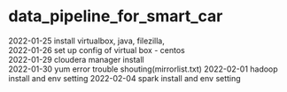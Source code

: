 # data_pipeline_for_smart_car
2022-01-25 install virtualbox, java, filezilla,<br>
2022-01-26 set up config of virtual box - centos<br>
2022-01-29 cloudera manager install <br>
2022-01-30 yum error trouble shouting(mirrorlist.txt)
2022-02-01 hadoop install and env setting
2022-02-04 spark install and env setting
